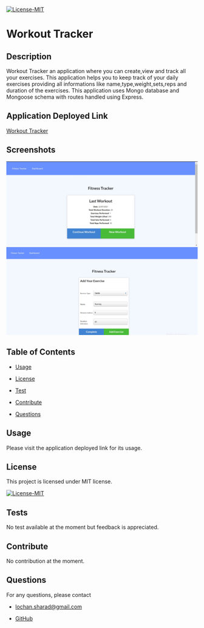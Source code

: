 [![License-MIT](https://img.shields.io/badge/license-MIT-green)](https://opensource.org/licenses/MIT)

# Workout Tracker

## Description

Workout Tracker an application where you can create,view and track all your exercises. This application helps you to keep track of your daily exercises providing all informations like name,type,weight,sets,reps and duration of the exercises. This application uses Mongo database and Mongoose schema with routes handled using Express.

## Application Deployed Link

[Workout Tracker](https://workout-tracker-app-21.herokuapp.com/)

## Screenshots

![Workout-Tracker](./assets/images/workout-tracker1.jpg)
![Workout-Tracker](./assets/images/workout-tracker2.jpg)

## Table of Contents

- [Usage](#usage)

- [License](#license)

- [Test](#tests)

- [Contribute](#contribute)

- [Questions](#questions)

## Usage

Please visit the application deployed link for its usage.

## License

This project is licensed under MIT license.

[![License-MIT](https://img.shields.io/badge/license-MIT-green)](https://opensource.org/licenses/MIT)

## Tests

No test available at the moment but feedback is appreciated.

## Contribute

No contribution at the moment.

## Questions

For any questions, please contact

- lochan.sharad@gmail.com

- [GitHub](https://github.com/best15)
